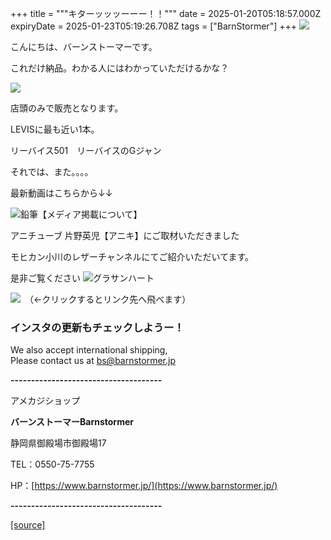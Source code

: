 +++
title = """キターッッッーーー！！"""
date = 2025-01-20T05:18:57.000Z
expiryDate = 2025-01-23T05:19:26.708Z
tags = ["BarnStormer"]
+++
[![](https://stat.ameba.jp/user_images/20231023/16/barnstormer-go/b2/03/p/o0420015015354743273.png)](https://ameblo.jp/barnstormer-go/entry-12825670498.html)

こんにちは、バーンストーマーです。

これだけ納品。わかる人にはわかっていただけるかな？

[![](https://stat.ameba.jp/user_images/20250120/13/barnstormer-go/40/a9/j/o0466070015535188809.jpg)](https://stat.ameba.jp/user_images/20250120/13/barnstormer-go/40/a9/j/o0466070015535188809.jpg)

店頭のみで販売となります。

LEVISに最も近い1本。

リーバイス501　リーバイスのGジャン

それでは、また。。。。

最新動画はこちらから↓↓

![鉛筆](https://stat100.ameba.jp/blog/ucs/img/char/char3/519.png)【メディア掲載について】

アニチューブ 片野英児【アニキ】にご取材いただきました

モヒカン小川のレザーチャンネルにてご紹介いただいてます。

是非ご覧ください ![グラサンハート](https://stat100.ameba.jp/blog/ucs/img/char/char3/148.png)

[![](https://stat.ameba.jp/user_images/20230412/16/barnstormer-go/6a/23/p/o0108010815269242493.png)](https://www.instagram.com/barnstormer_daily/)　（←クリックするとリンク先へ飛べます）

### インスタの更新もチェックしようー！

We also accept international shipping,  
Please contact us at bs@barnstormer.jp

**\-------------------------------------**

アメカジショップ

**バーンストーマーBarnstormer**

静岡県御殿場市御殿場17

TEL：0550-75-7755

HP：[https://www.barnstormer.jp/](https://www.barnstormer.jp/)

**\-------------------------------------**

[[source]](https://ameblo.jp/barnstormer-go/entry-12883165886.html)
